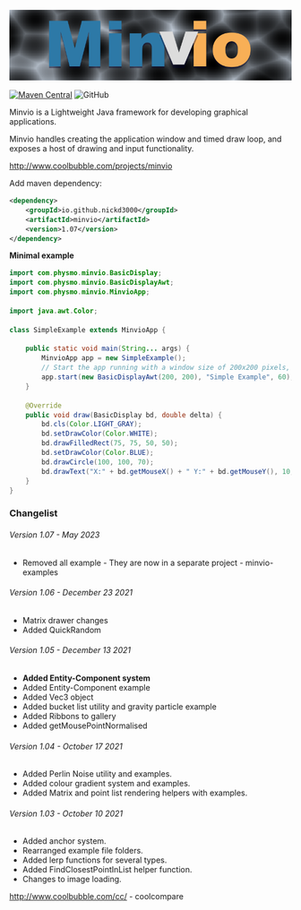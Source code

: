 ![Image Minvio example CubeWave](docs/wiki/appLogo.png)

[![Maven Central](https://maven-badges.herokuapp.com/maven-central/io.github.nickd3000/minvio/badge.svg)](https://maven-badges.herokuapp.com/maven-central/io.github.nickd3000/minvio)
![GitHub](https://img.shields.io/github/license/nickd3000/minvio)

Minvio is a Lightweight Java framework for developing graphical applications.

Minvio handles creating the application window and timed draw loop, and exposes a host of drawing and input
functionality.

http://www.coolbubble.com/projects/minvio

Add maven dependency:

``` xml
<dependency>
    <groupId>io.github.nickd3000</groupId>
    <artifactId>minvio</artifactId>
    <version>1.07</version>
</dependency>
```

**Minimal example**

``` java
import com.physmo.minvio.BasicDisplay;
import com.physmo.minvio.BasicDisplayAwt;
import com.physmo.minvio.MinvioApp;

import java.awt.Color;

class SimpleExample extends MinvioApp {

    public static void main(String... args) {
        MinvioApp app = new SimpleExample();
        // Start the app running with a window size of 200x200 pixels, at 60 frames per second.
        app.start(new BasicDisplayAwt(200, 200), "Simple Example", 60);
    }

    @Override
    public void draw(BasicDisplay bd, double delta) {
        bd.cls(Color.LIGHT_GRAY);
        bd.setDrawColor(Color.WHITE);
        bd.drawFilledRect(75, 75, 50, 50);
        bd.setDrawColor(Color.BLUE);
        bd.drawCircle(100, 100, 70);
        bd.drawText("X:" + bd.getMouseX() + " Y:" + bd.getMouseY(), 10, 190);
    }
}
```

### Changelist

###### Version 1.07 - May 2023

* Removed all example - They are now in a separate project - minvio-examples

###### Version 1.06 - December 23 2021

* Matrix drawer changes
* Added QuickRandom

###### Version 1.05 - December 13 2021

* **Added Entity-Component system**
* Added Entity-Component example
* Added Vec3 object
* Added bucket list utility and gravity particle example
* Added Ribbons to gallery
* Added getMousePointNormalised

###### Version 1.04 - October 17 2021

* Added Perlin Noise utility and examples.
* Added colour gradient system and examples.
* Added Matrix and point list rendering helpers with examples.

###### Version 1.03 - October 10 2021

* Added anchor system.
* Rearranged example file folders.
* Added lerp functions for several types.
* Added FindClosestPointInList helper function.
* Changes to image loading.

http://www.coolbubble.com/cc/ - coolcompare